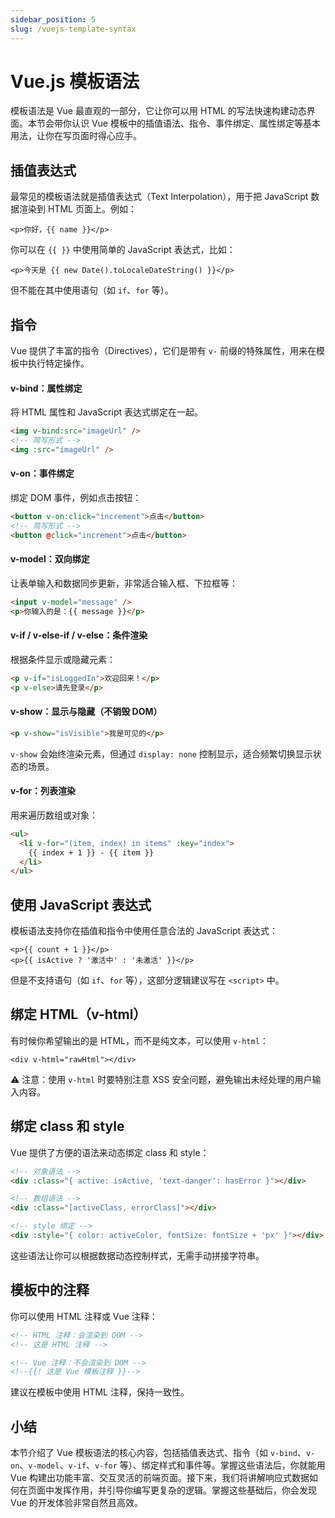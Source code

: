 ```yaml
---
sidebar_position: 5
slug: /vuejs-template-syntax
---
```


# Vue.js 模板语法

模板语法是 Vue 最直观的一部分，它让你可以用 HTML 的写法快速构建动态界面。本节会带你认识 Vue 模板中的插值语法、指令、事件绑定、属性绑定等基本用法，让你在写页面时得心应手。



## 插值表达式

最常见的模板语法就是插值表达式（Text Interpolation），用于把 JavaScript 数据渲染到 HTML 页面上。例如：

```tsx showLineNumbers
<p>你好，{{ name }}</p>
```

你可以在 `{{ }}` 中使用简单的 JavaScript 表达式，比如：

```tsx showLineNumbers
<p>今天是 {{ new Date().toLocaleDateString() }}</p>
```

但不能在其中使用语句（如 `if`、`for` 等）。



## 指令

Vue 提供了丰富的指令（Directives），它们是带有 `v-` 前缀的特殊属性，用来在模板中执行特定操作。

#### **v-bind：属性绑定**

将 HTML 属性和 JavaScript 表达式绑定在一起。

```html showLineNumbers
<img v-bind:src="imageUrl" />
<!-- 简写形式 -->
<img :src="imageUrl" />
```

#### **v-on：事件绑定**

绑定 DOM 事件，例如点击按钮：

```html showLineNumbers
<button v-on:click="increment">点击</button>
<!-- 简写形式 -->
<button @click="increment">点击</button>
```

#### **v-model：双向绑定**

让表单输入和数据同步更新，非常适合输入框、下拉框等：

```html showLineNumbers
<input v-model="message" />
<p>你输入的是：{{ message }}</p>
```

#### **v-if / v-else-if / v-else：条件渲染**

根据条件显示或隐藏元素：

```html showLineNumbers
<p v-if="isLoggedIn">欢迎回来！</p>
<p v-else>请先登录</p>
```

#### **v-show：显示与隐藏（不销毁 DOM）**

```html showLineNumbers
<p v-show="isVisible">我是可见的</p>
```

`v-show` 会始终渲染元素，但通过 `display: none` 控制显示，适合频繁切换显示状态的场景。

#### **v-for：列表渲染**

用来遍历数组或对象：

```html showLineNumbers
<ul>
  <li v-for="(item, index) in items" :key="index">
    {{ index + 1 }} - {{ item }}
  </li>
</ul>
```



## 使用 JavaScript 表达式

模板语法支持你在插值和指令中使用任意合法的 JavaScript 表达式：

```tsx showLineNumbers
<p>{{ count + 1 }}</p>
<p>{{ isActive ? '激活中' : '未激活' }}</p>
```

但是不支持语句（如 `if`、`for` 等），这部分逻辑建议写在 `<script>` 中。



## 绑定 HTML（v-html）

有时候你希望输出的是 HTML，而不是纯文本，可以使用 `v-html`：

```tsx showLineNumbers
<div v-html="rawHtml"></div>
```

⚠️ 注意：使用 `v-html` 时要特别注意 XSS 安全问题，避免输出未经处理的用户输入内容。



## 绑定 class 和 style

Vue 提供了方便的语法来动态绑定 class 和 style：

```html showLineNumbers
<!-- 对象语法 -->
<div :class="{ active: isActive, 'text-danger': hasError }"></div>

<!-- 数组语法 -->
<div :class="[activeClass, errorClass]"></div>

<!-- style 绑定 -->
<div :style="{ color: activeColor, fontSize: fontSize + 'px' }"></div>
```

这些语法让你可以根据数据动态控制样式，无需手动拼接字符串。



## 模板中的注释

你可以使用 HTML 注释或 Vue 注释：

```html showLineNumbers
<!-- HTML 注释：会渲染到 DOM -->
<!-- 这是 HTML 注释 -->

<!-- Vue 注释：不会渲染到 DOM -->
<!--{{! 这是 Vue 模板注释 }}-->
```

建议在模板中使用 HTML 注释，保持一致性。



## 小结

本节介绍了 Vue 模板语法的核心内容，包括插值表达式、指令（如 `v-bind`、`v-on`、`v-model`、`v-if`、`v-for` 等）、绑定样式和事件等。掌握这些语法后，你就能用 Vue 构建出功能丰富、交互灵活的前端页面。接下来，我们将讲解响应式数据如何在页面中发挥作用，并引导你编写更复杂的逻辑。掌握这些基础后，你会发现 Vue 的开发体验非常自然且高效。
